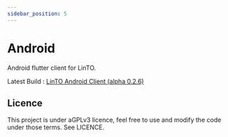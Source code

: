 ```yaml
---
sidebar_position: 5
---
```

# Android

Android flutter client for LinTO.

Latest Build : [LinTO Android Client (alpha 0.2.6)](https://dl.linto.ai/downloads/android/linto_apk_latest.apk)

## Licence

This project is under aGPLv3 licence, feel free to use and modify the code under those terms. See LICENCE.
